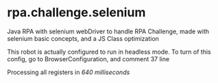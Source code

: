 # rpa.challenge.selenium
Java RPA with selenium webDriver to handle RPA Challenge, made with selenium basic concepts, and a JS Class optimization 

This robot is actually configured to run in headless mode.
To turn of this config, go to BrowserConfiguration, and comment 37 line

Processing all registers in *640 milliseconds*